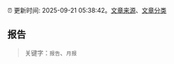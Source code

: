 :alarm_clock: 更新时间: 2025-09-21 05:38:42。[文章来源](/README.md)、[文章分类](/TAGS.md)

## 报告


> 关键字：`报告`、`月报`



